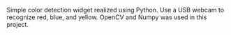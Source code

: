 Simple color detection widget realized using Python. Use a USB webcam to recognize red, blue, and yellow.
OpenCV and Numpy was used in this project.
